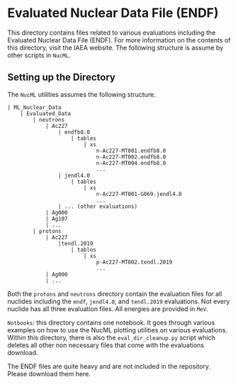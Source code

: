 # Evaluated Nuclear Data File (ENDF)

This directory contains files related to various evaluations including the Evaluated Nuclear Data File (ENDF). For more information on the contents of this directory, visit the <a src="https://www-nds.iaea.org/exfor/endf.htm">IAEA website</a>. The following structure is assume by other scripts in `NucML`.


## Setting up the Directory

The `NucML` utilities assumes the following structure.

```
| ML_Nuclear_Data
    | Evaluated_Data
        | neutrons
            | Ac227
                | endfb8.0
                    | tables
                        | xs
                            n-Ac227-MT001.endfb8.0
                            n-Ac227-MT002.endfb8.0
                            n-Ac227-MT004.endfb8.0
                            ...
                | jendl4.0
                    | tables
                        | xs
                            n-Ac227-MT001-G069.jendl4.0
                            ...
                | ... (other evaluations)
            | Ag000
            | Ag107
            | ...
        | protons
            | Ac227
                |tendl.2019
                    | tables
                        | xs
                            p-Ac227-MT002.tendl.2019
                            ...
            | Ag000
            | ...
```

Both the `protons` and `neutrons` directory contain the evaluation files for all nuclides including the `endf`, `jendl4.0`, and `tendl.2019` evaluations. Not every nuclide has all three evaluation files. All energies are provided in `MeV`.

`Notbooks`: this directory contains one notebook. It goes through various examples on how to use the NucML plotting utilities on various evaluations. Within this directory, there is also the `eval_dir_cleanup.py` script which deletes all other non necessary files that come with the evaluations download.

The ENDF files are quite heavy and are not included in the repository. Please download them <a src="TODO">here</a>.
